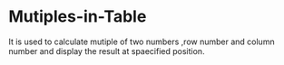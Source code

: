 # Mutiples-in-Table
It is used to calculate mutiple of two numbers ,row number and column number and display the result at spaecified position. 
